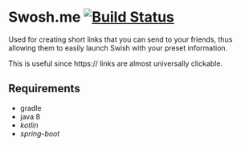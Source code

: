 # Swosh.me [![Build Status](https://travis-ci.org/Edholm/swosh.svg?branch=master)](https://travis-ci.org/Edholm/swosh)
Used for creating short links that you can send to your friends, thus allowing them to easily launch Swish with your preset information.

This is useful since https:// links are almost universally clickable.

## Requirements
* gradle
* java 8
* _kotlin_ 
* _spring-boot_
